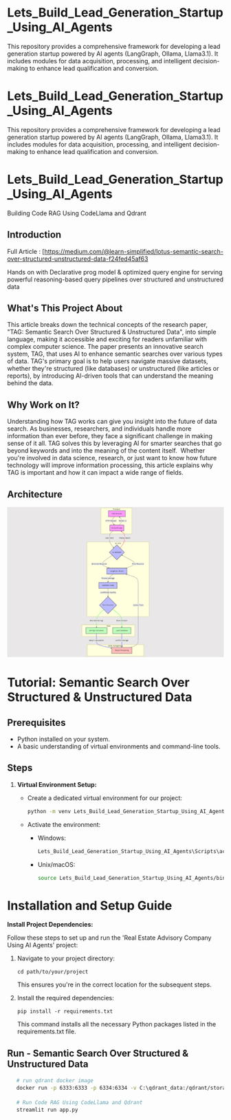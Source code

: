 # Lets_Build_Lead_Generation_Startup_Using_AI_Agents
This repository provides a comprehensive framework for developing a lead generation startup powered by AI agents (LangGraph, Ollama, Llama3.1). It includes modules for data acquisition, processing, and intelligent decision-making to enhance lead qualification and conversion. 


# Lets_Build_Lead_Generation_Startup_Using_AI_Agents
This repository provides a comprehensive framework for developing a lead generation startup powered by AI agents (LangGraph, Ollama, Llama3.1). It includes modules for data acquisition, processing, and intelligent decision-making to enhance lead qualification and conversion.




# Lets_Build_Lead_Generation_Startup_Using_AI_Agents
Building Code RAG Using CodeLlama and Qdrant

## Introduction

Full Article : [https://medium.com/@learn-simplified/lotus-semantic-search-over-structured-unstructured-data-f24fed45af63

Hands on with Declarative prog model & optimized query engine for serving powerful reasoning-based query pipelines over structured and unstructured data


## What's This Project About

This article breaks down the technical concepts of the research paper, "TAG: Semantic Search Over Structured & Unstructured Data", into simple language, making it accessible and exciting for readers unfamiliar with complex computer science.
The paper presents an innovative search system, TAG, that uses AI to enhance semantic searches over various types of data. TAG's primary goal is to help users navigate massive datasets, whether they're structured (like databases) or unstructured (like articles or reports), by introducing AI-driven tools that can understand the meaning behind the data.

## Why Work on It?

Understanding how TAG works can give you insight into the future of data search. As businesses, researchers, and individuals handle more information than ever before, they face a significant challenge in making sense of it all. TAG solves this by leveraging AI for smarter searches that go beyond keywords and into the meaning of the content itself. 
Whether you're involved in data science, research, or just want to know how future technology will improve information processing, this article explains why TAG is important and how it can impact a wide range of fields.

## Architecture
![Design Diagram](design_docs/design.png)


# Tutorial: Semantic Search Over Structured &amp; Unstructured Data

## Prerequisites
- Python installed on your system.
- A basic understanding of virtual environments and command-line tools.

## Steps

1. **Virtual Environment Setup:**
   - Create a dedicated virtual environment for our project:
   
     ```bash
     python -m venv Lets_Build_Lead_Generation_Startup_Using_AI_Agents
     ```
   - Activate the environment:
   
     - Windows:
       ```bash
       Lets_Build_Lead_Generation_Startup_Using_AI_Agents\Scripts\activate
       ```
     - Unix/macOS:
       ```bash
       source Lets_Build_Lead_Generation_Startup_Using_AI_Agents/bin/activate
       ```
   
# Installation and Setup Guide

**Install Project Dependencies:**

Follow these steps to set up and run the 'Real Estate Advisory Company Using AI Agents' project:

1. Navigate to your project directory:
   ```
   cd path/to/your/project
   ```
   This ensures you're in the correct location for the subsequent steps.

2. Install the required dependencies:
   ```
   pip install -r requirements.txt
   ```
   This command installs all the necessary Python packages listed in the requirements.txt file.


## Run - Semantic Search Over Structured &amp; Unstructured Data

   ```bash 
      # run qdrant docker image
      docker run -p 6333:6333 -p 6334:6334 -v C:\qdrant_data:/qdrant/storage:z qdrant/qdrant
   
      # Run Code RAG Using CodeLlama and Qdrant
      streamlit run app.py
      
   ```
